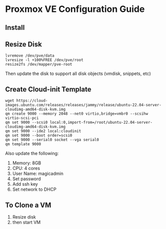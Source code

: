 # Proxmox VE Configuration Guide

## Install

## Resize Disk

```shell
lvremove /dev/pve/data
lvresize -l +100%FREE /dev/pve/root
resize2fs /dev/mapper/pve-root
```

Then update the disk to support all disk objects (vmdisk, snippets, etc)

## Create Cloud-init Template

```shell
wget https://cloud-images.ubuntu.com/releases/releases/jammy/release/ubuntu-22.04-server-cloudimg-amd64-disk-kvm.img
qm create 9000 --memory 2048 --net0 virtio,bridge=vmbr0 --scsihw virtio-scsi-pci
qm set 9000 --scsi0 local:0,import-from=/root/ubuntu-22.04-server-cloudimg-amd64-disk-kvm.img
qm set 9000 --ide2 local:cloudinit
qm set 9000 --boot order=scsi0
qm set 9000 --serial0 socket --vga serial0
qm template 9000
```

Also update the following:

1. Memory: 8GB
1. CPU: 4 cores
1. User Name: magicadmin
1. Set password
1. Add ssh key
1. Set network to DHCP

## To Clone a VM

1. Resize disk
1. then start VM